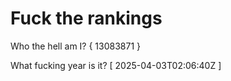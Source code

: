 # Fuck the rankings

Who the hell am I?
{ 13083871 }

What fucking year is it?
[ 2025-04-03T02:06:40Z ]
